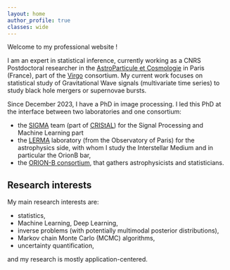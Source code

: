 ```yaml
---
layout: home
author_profile: true
classes: wide
---
```


Welcome to my professional website !

I am an expert in statistical inference, currently working as a CNRS Postdoctoral researcher in the [AstroParticule et Cosmologie](https://apc.u-paris.fr/APC_CS/) in Paris (France), part of the [Virgo](https://virgo.dur.ac.uk/) consortium.
My current work focuses on statistical study of Gravitational Wave signals (multivariate time series) to study black hole mergers or supernovae bursts.

Since December 2023, I have a PhD in image processing.
I led this PhD at the interface between two laboratories and one consortium:

* the [SIGMA](https://www.cristal.univ-lille.fr/equipes/sigma/) team (part of [CRIStAL](https://www.cristal.univ-lille.fr/)) for the Signal Processing and Machine Learning part
* the [LERMA](https://lerma.obspm.fr/) laboratory (from the Observatory of Paris) for the astrophysics side, with whom I study the Interstellar Medium and in particular the OrionB bar,
* the [ORION-B consortium](https://www.iram.fr/~pety/ORION-B/), that gathers astrophysicists and statisticians.

## Research interests

My main research interests are:

* statistics,
* Machine Learning, Deep Learning,
* inverse problems (with potentially multimodal posterior distributions),
* Markov chain Monte Carlo (MCMC) algorithms,
* uncertainty quantification,

and my research is mostly application-centered.

<!-- <div align="middle" style="margin-top: 50px">
  <a href="http://www.cnrs.fr/en"><img class='logo' alt="logo_cnrs" src="assets/images/logo_cnrs.png" align="bottom" style="width:100px;height:100px;"></a>

  <a href="https://www.cristal.univ-lille.fr/en"><img class='logo' alt="logo_cristal" src="assets/images/logo_cristal.png" align="bottom" style="width:240px;height:90px;"></a>

  <a href="https://www.univ-lille.fr/home/"> <img class='logo' alt="logo_Lille1" src="assets/images/logo_ulille.png" align="bottom" style="width:240px;height:90px;"></a>

  <a href="https://lerma.obspm.fr/?lang=en"> <img class='logo' alt="logo_lerma" src="assets/images/logo_lerma.png" align="bottom" style="width:300px;height:90px;"></a>
</div> -->
